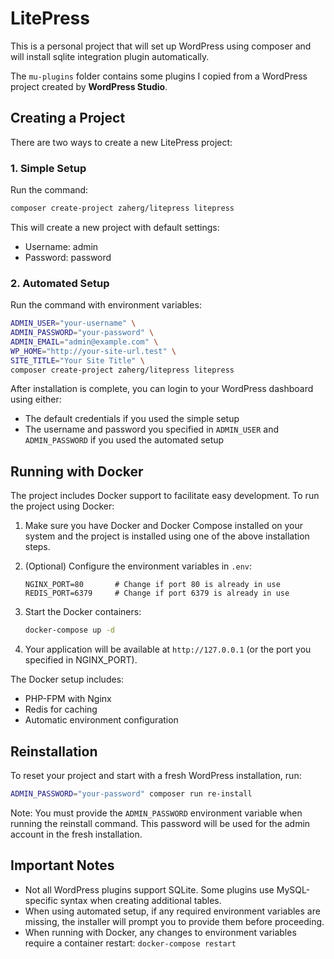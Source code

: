 # LitePress

This is a personal project that will set up WordPress using composer and will install sqlite integration plugin automatically.

The `mu-plugins` folder contains some plugins I copied from a WordPress project created by **WordPress Studio**.

## Creating a Project

There are two ways to create a new LitePress project:

### 1. Simple Setup

Run the command:

```bash
composer create-project zaherg/litepress litepress
```

This will create a new project with default settings:
- Username: admin
- Password: password

### 2. Automated Setup

Run the command with environment variables:

```bash
ADMIN_USER="your-username" \
ADMIN_PASSWORD="your-password" \
ADMIN_EMAIL="admin@example.com" \
WP_HOME="http://your-site-url.test" \
SITE_TITLE="Your Site Title" \
composer create-project zaherg/litepress litepress
```

After installation is complete, you can login to your WordPress dashboard using either:
- The default credentials if you used the simple setup
- The username and password you specified in `ADMIN_USER` and `ADMIN_PASSWORD` if you used the automated setup

## Running with Docker

The project includes Docker support to facilitate easy development. To run the project using Docker:

1. Make sure you have Docker and Docker Compose installed on your system and the project is installed using one of the above installation steps.

2. (Optional) Configure the environment variables in `.env`:
   ```env
   NGINX_PORT=80       # Change if port 80 is already in use
   REDIS_PORT=6379     # Change if port 6379 is already in use
   ```

3. Start the Docker containers:
   ```bash
   docker-compose up -d
   ```

4. Your application will be available at `http://127.0.0.1` (or the port you specified in NGINX_PORT).

The Docker setup includes:
- PHP-FPM with Nginx
- Redis for caching
- Automatic environment configuration

## Reinstallation

To reset your project and start with a fresh WordPress installation, run:

```bash
ADMIN_PASSWORD="your-password" composer run re-install
```

Note: You must provide the `ADMIN_PASSWORD` environment variable when running the reinstall command. This password will be used for the admin account in the fresh installation.

## Important Notes

- Not all WordPress plugins support SQLite. Some plugins use MySQL-specific syntax when creating additional tables.
- When using automated setup, if any required environment variables are missing, the installer will prompt you to provide them before proceeding.
- When running with Docker, any changes to environment variables require a container restart: `docker-compose restart`